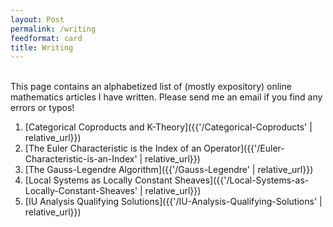 ```yaml
---
layout: Post
permalink: /writing
feedformat: card
title: Writing
---
```

<br/>
This page contains an alphabetized list of (mostly expository) online mathematics articles I have written. Please send me an email if you find any errors or typos!

1. [Categorical Coproducts and K-Theory]({{'/Categorical-Coproducts' | relative_url}})
2. [The Euler Characteristic is the Index of an Operator]({{'/Euler-Characteristic-is-an-Index' | relative_url}})
3. [The Gauss-Legendre Algorithm]({{'/Gauss-Legendre' | relative_url}})
4. [Local Systems as Locally Constant Sheaves]({{'/Local-Systems-as-Locally-Constant-Sheaves' | relative_url}})
5. [IU Analysis Qualifying Solutions]({{'/IU-Analysis-Qualifying-Solutions' | relative_url}})


